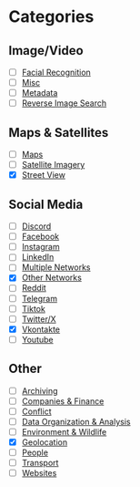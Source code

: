 # Categories

## Image/Video

* [ ] [Facial Recognition](https://bellingcat.gitbook.io/toolkit/categories/image-video/facial-recognition)
* [ ] [Misc](https://bellingcat.gitbook.io/toolkit/categories/image-video/image-misc)
* [ ] [Metadata](https://bellingcat.gitbook.io/toolkit/categories/image-video/metadata)
* [ ] [Reverse Image Search](https://bellingcat.gitbook.io/toolkit/categories/image-video/reverse-image-search)

## Maps & Satellites

* [ ] [Maps](https://bellingcat.gitbook.io/toolkit/categories/maps-and-satellites/maps)
* [ ] [Satellite Imagery](https://bellingcat.gitbook.io/toolkit/categories/maps-and-satellites/satellite-imagery)
* [x] [Street View](https://bellingcat.gitbook.io/toolkit/categories/maps-and-satellites/street-view)

## Social Media

* [ ] [Discord](https://bellingcat.gitbook.io/toolkit/categories/social-media/discord)
* [ ] [Facebook](https://bellingcat.gitbook.io/toolkit/categories/social-media/facebook)
* [ ] [Instagram](https://bellingcat.gitbook.io/toolkit/categories/social-media/instagram)
* [ ] [LinkedIn](https://bellingcat.gitbook.io/toolkit/categories/social-media/linkedin)
* [ ] [Multiple Networks](https://bellingcat.gitbook.io/toolkit/categories/social-media/multiple-networks)
* [x] [Other Networks](https://bellingcat.gitbook.io/toolkit/categories/social-media/other-networks)
* [ ] [Reddit](https://bellingcat.gitbook.io/toolkit/categories/social-media/reddit)
* [ ] [Telegram](https://bellingcat.gitbook.io/toolkit/categories/social-media/telegram)
* [ ] [Tiktok](https://bellingcat.gitbook.io/toolkit/categories/social-media/tiktok)
* [ ] [Twitter/X](https://bellingcat.gitbook.io/toolkit/categories/social-media/twitter)
* [x] [Vkontakte](https://bellingcat.gitbook.io/toolkit/categories/social-media/vkontakte)
* [ ] [Youtube](https://bellingcat.gitbook.io/toolkit/categories/social-media/youtube)

## Other

* [ ] [Archiving](https://bellingcat.gitbook.io/toolkit/categories/archiving)
* [ ] [Companies & Finance](https://bellingcat.gitbook.io/toolkit/categories/companies-and-finance)
* [ ] [Conflict](https://bellingcat.gitbook.io/toolkit/categories/conflict)
* [ ] [Data Organization & Analysis](https://bellingcat.gitbook.io/toolkit/categories/data-visualization)
* [ ] [Environment & Wildlife](https://bellingcat.gitbook.io/toolkit/categories/environment-and-wildlife)
* [x] [Geolocation](https://bellingcat.gitbook.io/toolkit/categories/geolocation)
* [ ] [People](https://bellingcat.gitbook.io/toolkit/categories/people)
* [ ] [Transport](https://bellingcat.gitbook.io/toolkit/categories/transport)
* [ ] [Websites](https://bellingcat.gitbook.io/toolkit/categories/websites)
